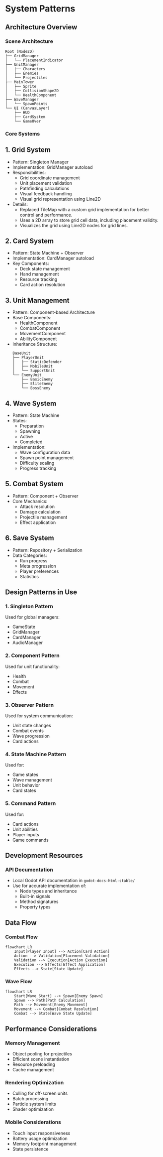 # System Patterns

## Architecture Overview

### Scene Architecture
```
Root (Node2D)
├── GridManager
│   └── PlacementIndicator
├── UnitManager
│   ├── Characters
│   ├── Enemies
│   └── Projectiles
├── MainTower
│   ├── Sprite
│   ├── CollisionShape2D
│   └── HealthComponent
├── WaveManager
│   └── SpawnPoints
└── UI (CanvasLayer)
    ├── HUD
    ├── CardSystem
    └── GameOver
```

### Core Systems

## 1. Grid System
- Pattern: Singleton Manager
- Implementation: GridManager autoload
- Responsibilities:
  - Grid coordinate management
  - Unit placement validation
  - Pathfinding calculations
  - Visual feedback handling
  - Visual grid representation using Line2D
- Details:
  - Replaced TileMap with a custom grid implementation for better control and performance.
  - Uses a 2D array to store grid cell data, including placement validity.
  - Visualizes the grid using Line2D nodes for grid lines.

## 2. Card System
- Pattern: State Machine + Observer
- Implementation: CardManager autoload
- Key Components:
  - Deck state management
  - Hand management
  - Resource tracking
  - Card action resolution

## 3. Unit Management
- Pattern: Component-based Architecture
- Base Components:
  - HealthComponent
  - CombatComponent
  - MovementComponent
  - AbilityComponent
- Inheritance Structure:
  ```
  BaseUnit
  ├── PlayerUnit
  │   ├── StaticDefender
  │   ├── MobileUnit
  │   └── SupportUnit
  └── EnemyUnit
      ├── BasicEnemy
      ├── EliteEnemy
      └── BossEnemy
  ```

## 4. Wave System
- Pattern: State Machine
- States:
  - Preparation
  - Spawning
  - Active
  - Completed
- Implementation:
  - Wave configuration data
  - Spawn point management
  - Difficulty scaling
  - Progress tracking

## 5. Combat System
- Pattern: Component + Observer
- Core Mechanics:
  - Attack resolution
  - Damage calculation
  - Projectile management
  - Effect application

## 6. Save System
- Pattern: Repository + Serialization
- Data Categories:
  - Run progress
  - Meta progression
  - Player preferences
  - Statistics

## Design Patterns in Use

### 1. Singleton Pattern
Used for global managers:
- GameState
- GridManager
- CardManager
- AudioManager

### 2. Component Pattern
Used for unit functionality:
- Health
- Combat
- Movement
- Effects

### 3. Observer Pattern
Used for system communication:
- Unit state changes
- Combat events
- Wave progression
- Card actions

### 4. State Machine Pattern
Used for:
- Game states
- Wave management
- Unit behavior
- Card states

### 5. Command Pattern
Used for:
- Card actions
- Unit abilities
- Player inputs
- Game commands

## Development Resources

### API Documentation
- Local Godot API documentation in `godot-docs-html-stable/`
- Use for accurate implementation of:
  - Node types and inheritance
  - Built-in signals
  - Method signatures
  - Property types

## Data Flow

### Combat Flow
```mermaid
flowchart LR
    Input[Player Input] --> Action[Card Action]
    Action --> Validation[Placement Validation]
    Validation --> Execution[Action Execution]
    Execution --> Effects[Effect Application]
    Effects --> State[State Update]
```

### Wave Flow
```mermaid
flowchart LR
    Start[Wave Start] --> Spawn[Enemy Spawn]
    Spawn --> Path[Path Calculation]
    Path --> Movement[Enemy Movement]
    Movement --> Combat[Combat Resolution]
    Combat --> State[Wave State Update]
```

## Performance Considerations

### Memory Management
- Object pooling for projectiles
- Efficient scene instantiation
- Resource preloading
- Cache management

### Rendering Optimization
- Culling for off-screen units
- Batch processing
- Particle system limits
- Shader optimization

### Mobile Considerations
- Touch input responsiveness
- Battery usage optimization
- Memory footprint management
- State persistence